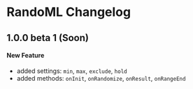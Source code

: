 # RandoML Changelog

## 1.0.0 beta 1 (Soon)
#### New Feature
- added settings: `min`, `max`, `exclude`, `hold`
- added methods: `onInit`, `onRandomize`, `onResult`, `onRangeEnd`
